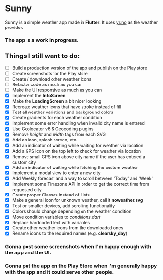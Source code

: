 # Sunny

Sunny is a simple weather app made in **Flutter**.
It uses [yr.no](https://www.yr.no) as the weather provider.

### The app is a work in progress.

## Things I still want to do:

- [ ] Build a production version of the app and publish on the Play store
- [ ] Create screenshots for the Play store
- [ ] Create / download other weather icons
- [ ] Refactor code as much as you can
- [ ] Make the UI responsive as much as you can
- [x] Implement the **InfoScreen**
- [x] Make the **LoadingScreen** a bit nicer looking
- [x] Recreate weather icons that have stroke instead of fill
- [x] Test all weather variations and background colors
- [x] Create gradients for each weather condition
- [x] Implement some error handling when invalid city name is entered
- [x] Use Geolocator v6 & Geocoding plugins
- [x] Remove *height* and *width* tags from each SVG
- [x] Add an icon, splash screen, etc.
- [x] Add an indicator of waiting while waiting for weather via location
- [x] Add a GPS icon on the top left to check for weather via location
- [x] Remove small GPS icon above city name if the user has entered a custom city
- [x] Add an indicator of waiting while fetching the custom weather
- [x] Implement a modal view to enter a new city
- [x] Add Weekly forecast and a way to scroll between 'Today' and 'Week'
- [x] Implement some Timezone API in order to get the correct time from requested city
- [x] Create proper Classes instead of Lists 
- [x] Make a general icon for unknown weather, call it **noweather.svg**
- [x] Test on smaller devices, add scrolling functionality
- [x] Colors should change depending on the weather condition
- [x] Move condition variables to *conditions.dart*
- [x] Replace hardcoded text with variables
- [x] Create other weather icons from the downloaded ones
- [x] Rename icons to the required names (e.g. **clearsky_day**)

### Gonna post some screenshots when I'm happy enough with the app and the UI.
### Gonna put the app on the Play Store when I'm generally happy with the app and it could serve other people.

